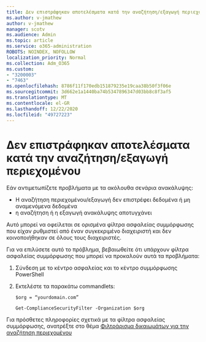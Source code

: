 ```yaml
---
title: Δεν επιστράφηκαν αποτελέσματα κατά την αναζήτηση/εξαγωγή περιεχομένου
ms.author: v-jmathew
author: v-jmathew
manager: scotv
ms.audience: Admin
ms.topic: article
ms.service: o365-administration
ROBOTS: NOINDEX, NOFOLLOW
localization_priority: Normal
ms.collection: Adm_O365
ms.custom:
- "3200003"
- "7463"
ms.openlocfilehash: 8786f11f170edb151879235e19caa38b50f3f06e
ms.sourcegitcommit: 3d662e1a1440ba74b5347896347d03bb8c8f3af5
ms.translationtype: MT
ms.contentlocale: el-GR
ms.lasthandoff: 12/22/2020
ms.locfileid: "49727223"
---
```

# <a name="no-results-returned-during-content-searchexport"></a>Δεν επιστράφηκαν αποτελέσματα κατά την αναζήτηση/εξαγωγή περιεχομένου

Εάν αντιμετωπίζετε προβλήματα με τα ακόλουθα σενάρια ανακάλυψης:

- Η αναζήτηση περιεχομένου/εξαγωγή δεν επιστρέφει δεδομένα ή μη αναμενόμενα δεδομένα
- η αναζήτηση ή η εξαγωγή ανακάλυψης αποτυγχάνει

Αυτό μπορεί να οφείλεται σε ορισμένα φίλτρα ασφαλείας συμμόρφωσης που είχαν ρυθμιστεί από έναν συγκεκριμένο διαχειριστή και δεν κοινοποιήθηκαν σε όλους τους διαχειριστές.

Για να επιλύσετε αυτό το πρόβλημα, βεβαιωθείτε ότι υπάρχουν φίλτρα ασφαλείας συμμόρφωσης που μπορεί να προκαλούν αυτά τα προβλήματα:

1. Σύνδεση με το κέντρο ασφαλείας και το κέντρο συμμόρφωσης PowerShell
2. Εκτελέστε τα παρακάτω commandlets:

    `$org = “yourdomain.com”`

    `Get-ComplianceSecurityFilter -Organization $org`

Για πρόσθετες πληροφορίες σχετικά με τα φίλτρα ασφαλείας συμμόρφωσης, ανατρέξτε στο θέμα [Φιλτράρισμα δικαιωμάτων για την αναζήτηση περιεχομένου](https://docs.microsoft.com/microsoft-365/compliance/permissions-filtering-for-content-search)
